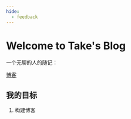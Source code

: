```yaml
---
hide:
  - feedback
---
```


# Welcome to Take's Blog

一个无聊的人的随记：

[博客](./blog/index.md)

## 我的目标

1. 构建博客

